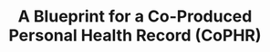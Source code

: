 ---
title: A Blueprint for a Co-Produced Personal Health Record (CoPHR)
thumbnail: '/img/coPHR-download-icon.png'
description: "<p>In December 2018, we published “A Blueprint for a Co-Produced Personal Health Record (CoPHR)” to make the a case for a co-produced Personal Health Record.</p><p>The document outlines a radically new approach to electronic health records. It proposes a personal health record, co-produced by the patient and those providing care to them, that guarantees the rights and enforces the responsibilities of all parties. It provides a medico-legally robust record that can be relied upon as as an authoritative record and represents the first step away from organisation-centric records to a patient-centric record.</p><p>This approach creates an open ecosystem in which the patient chooses where they store their record and who has access to it. It guarantees record portability and allows multiple parties to provide a CoPHR and applications that can access it, It is based on open standards and open platform principles, such that there is no vendor or data lock-in. </p>"
docURL: '/assets/Apperta_A_Blueprint_for_a_Co-produced_Personal_Health_Record_Ecosystem.pdf'
feedbackURL: https://forums.apperta.org/
---